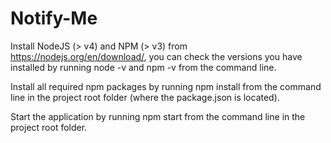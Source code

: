 # Notify-Me

Install NodeJS (> v4) and NPM (> v3) from https://nodejs.org/en/download/, you can check the versions you have installed by running node -v and npm -v from the command line.
 

 
Install all required npm packages by running npm install from the command line in the project root folder (where the package.json is located).
 
Start the application by running npm start from the command line in the project root folder.

